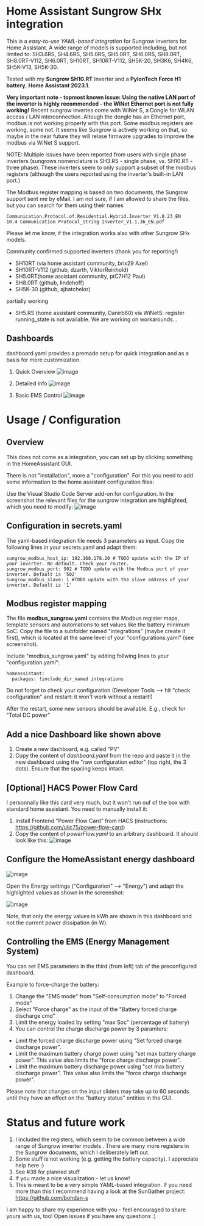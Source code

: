 # Home Assistant Sungrow SHx integration
This is a *easy-to-use YAML-based integration* for Sungrow inverters for Home Assistant. A wide range of models is supported including, but not limited to: SH3.6RS, SH4.6RS, SH5.0RS, SH5.0RT, SH6.0RS, SH8.0RT, SH8.0RT-V112, SH6.0RT, SH10RT, SH10RT-V112, SH5K-20, SH3K6, SH4K6, SH5K-V13, SH5K-30. 

Tested with my **Sungrow SH10.RT** Inverter and a **PylonTech Force H1 battery**, **Home Assistant 2023.1**.


**Very important note - topmost known issue:** 
**Using the native LAN port of the inverter is highly recommended - the WiNet Ethernet port is not fully working!**
Recent sungrow invertes come with WiNet S, a Dongle for WLAN access / LAN interconnection. Altough the dongle has an Ethernet port, modbus is not working properly with this port. Some modbus registers are working, some not. It seems like Sungrow is actively working on that, so maybe in the near future they will relase firmware upgrades to improve the modbus via WiNet S support. 

NOTE: Multiple issues have been reported from users with single phase inverters (sungrows nomenclature is SH3.RS - single phase, vs. SH10.RT - three phase). These inverters seem to only support a subset of the modbus registers (although the users reported using the inverter's built-in LAN port.)


The Modbus register mapping is based on two documents, the Sungrow support sent me by eMail. I am not sure, if I am allowed to share the files, but you can search for them using their names 

    Communication.Protocol.of.Residential.Hybrid.Inverter_V1.0.23_EN
    10.4 Communication Protocol_String Inverter_V1.1.36_EN.pdf

Please let me know, if the integration works also with other Sungrow SHx models. 

Community confirmed supported inverters (thank you for reporting!)
- SH10RT (via home assistant community, brix29 Axel)
- SH10RT-V112 (github, dzarth, ViktorReinhold)
- SH5.0RT(home assistant community, ptC7H12 Paul)
- SH8.0RT (github, lindehoff)
- SH5K-30 (github, ajbatchelor)

partially working
- SH5.RS (home assistant community, Danirb80) via WiNetS: register running_state is not available. We are working on workarounds...


## Dashboards

dashboard.yaml provides a premade setup for quick integration and as a basis for more customization.  
1) Quick Overview 
![image](https://user-images.githubusercontent.com/29856783/215203711-024bf3d6-ed33-4877-b39b-aa5c296703cc.png)


2) Detailed Info
![image](https://user-images.githubusercontent.com/29856783/215203959-6213981b-3ca0-41e8-a10d-5235284a1002.png)


3) Basic EMS Control 
![image](https://user-images.githubusercontent.com/29856783/215204039-4c36782c-df91-4673-921a-bf50f86f1b50.png)


# Usage / Configuration

## Overview 

This does not come as a integration, you can set up by clicking something in the HomeAssistant GUI. 

There is not "installation", more a "configuration". For this you need to add some information to the home assistant configuration files:

Use the Visual Studio Code Server add-on for configuration. In the screenshot the relevant files for the sungrow integration are highlighted, which you need to modify:
![image](https://user-images.githubusercontent.com/29856783/156320105-6eb9448d-301c-4c81-9d2a-ded83840a3aa.png)


##  Configuration in secrets.yaml
The yaml-based integration file needs 3 parameters as input. Copy the following lines in your secrets.yaml and adapt them:

    sungrow_modbus_host_ip: 192.168.178.20 # TODO update with the IP of your inverter. No default. Check your router.
    sungrow_modbus_port: 502 # TODO update with the Modbus port of your inverter. Default is '502'
    sungrow_modbus_slave: 1 #TODO update with the slave address of your inverter. Default is '1'

##  Modbus register mapping
The file **modbus_sungrow.yaml** contains the Modbus register maps, template sensors and automations to set values like the battery minimum SoC. Copy the file to a subfolder named "integrations" (maybe create it first), which is located at the same level of your "configurations.yaml" (see screenshot). 

Include "modbus_sungrow.yaml" by adding follwing lines to your "configuration.yaml":

    homeassistant:
      packages: !include_dir_named integrations
    
Do not forget to check your configuration (Developer Tools --> hit "check configuration" and restart: it won't work without a restart!)

After the restart, some new sensors should be available. E.g., check for "Total DC power"


##  Add a nice Dashboard like shown above
1. Create a new dashboard, e.g. called "PV"
2. Copy the content of *dashboard.yaml* from the repo and paste it in the new dashboard using the "raw configuration editor" (top right, the 3 dots). Ensure that the spacing keeps intact.

## [Optional] HACS Power Flow Card
I personnally like this card very much, but it won't run ouf of the box with standard home assistant. You need to manually install it: 
1. Install Frontend "Power Flow Card" from HACS (instructions: https://github.com/ulic75/power-flow-card)
2. Copy the content of *powerFlow.yaml* to an arbitrary dashboard. It should look like this:
![image](https://user-images.githubusercontent.com/29856783/213137105-e1443dce-be7e-46dc-939b-168a0dfbdfae.png)


##  Configure the HomeAssistant energy dashboard 
![image](https://user-images.githubusercontent.com/29856783/148981502-823778d7-ebd3-4101-8060-48e0619cee4c.png)

Open the Energy settings ("Configuration" --> "Energy") and adapt the highlighted values as shown in the screenshot: 

![image](https://user-images.githubusercontent.com/29856783/148981897-23821ec4-c35e-4dd0-8ec1-02aefd0eac93.png)

Note, that only the energy values in kWh are shown in this dashboard and not the current power dissipation (in W).


## Controlling the  EMS (Energy Management System)
You can set EMS parameters in the third (from left) tab of the preconfigured dashboard. 

Example to force-charge the battery:
1. Change the "EMS mode" from "Self-consumption mode" to "Forced mode"
2. Select "Force charge" as the input of the "Battery forced charge discharge cmd"
3. Limit the energy loaded by setting "max Soc" (percentage of battery)
4. You can control the charge discharge power by 3 paramters:
- Limit the forced charge discharge power using "Set forced charge discharge power".
- Limit the maximum battery charge power using "set max battery charge power". This value also limits the "force charge discharge power".
- Limit the maximum battery discharge power using "set max battery discharge power". This value also limits the "force charge discharge power".

Please note that changes on the input sliders may take up to 60 seconds until they have an effect on the "battery status" entities in the GUI. 


# Status and future work 
1. I included the registers, which seem to be common between a wide range of Sungrow inverter models . There are many more registers in the Sungrow documents, which I deliberately left out.
2. Some stuff is not working (e.g. getting the battery capacity). I appreciate help here :)
3. See #38 for planned stuff
4. If you made a nice visualization - let us know! 
5. This is meant to be a very simple YAML-based integration. If you need more than this I recommend having a look at the SunGather project: https://github.com/bohdan-s

I am happy to share my experience with you - feel encouraged to share yours with us, too! Open issues if you have any questions :)

